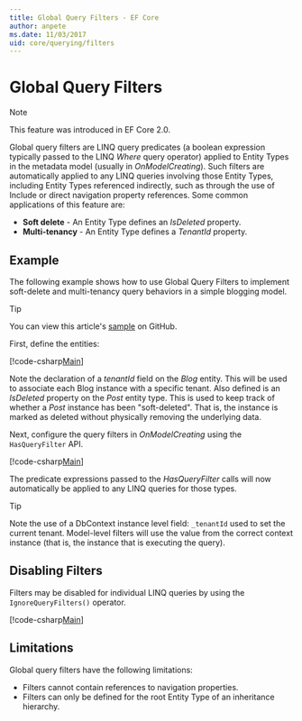 ```yaml
---
title: Global Query Filters - EF Core
author: anpete
ms.date: 11/03/2017
uid: core/querying/filters
---
```

# Global Query Filters

> [!NOTE]
> This feature was introduced in EF Core 2.0.

Global query filters are LINQ query predicates (a boolean expression typically passed to the LINQ *Where* query operator) applied to Entity Types in the metadata model (usually in *OnModelCreating*). Such filters are automatically applied to any LINQ queries involving those Entity Types, including Entity Types referenced indirectly, such as through the use of Include or direct navigation property references. Some common applications of this feature are:

* **Soft delete** - An Entity Type defines an *IsDeleted* property.
* **Multi-tenancy** - An Entity Type defines a *TenantId* property.

## Example

The following example shows how to use Global Query Filters to implement soft-delete and multi-tenancy query behaviors in a simple blogging model.

> [!TIP]
> You can view this article's [sample](https://github.com/aspnet/EntityFramework.Docs/tree/master/samples/core/QueryFilters) on GitHub.

First, define the entities:

[!code-csharp[Main](../../../samples/core/QueryFilters/Program.cs#Entities)]

Note the declaration of a _tenantId_ field on the _Blog_ entity. This will be used to associate each Blog instance with a specific tenant. Also defined is an _IsDeleted_ property on the _Post_ entity type. This is used to keep track of whether a _Post_ instance has been "soft-deleted". That is, the instance is marked as deleted without physically removing the underlying data.

Next, configure the query filters in _OnModelCreating_ using the `HasQueryFilter` API.

[!code-csharp[Main](../../../samples/core/QueryFilters/Program.cs#Configuration)]

The predicate expressions passed to the _HasQueryFilter_ calls will now automatically be applied to any LINQ queries for those types.

> [!TIP]
> Note the use of a DbContext instance level field: `_tenantId` used to set the current tenant. Model-level filters will use the value from the correct context instance (that is, the instance that is executing the query).

## Disabling Filters

Filters may be disabled for individual LINQ queries by using the `IgnoreQueryFilters()` operator.

[!code-csharp[Main](../../../samples/core/QueryFilters/Program.cs#IgnoreFilters)]

## Limitations

Global query filters have the following limitations:

* Filters cannot contain references to navigation properties.
* Filters can only be defined for the root Entity Type of an inheritance hierarchy.
